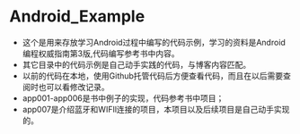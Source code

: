 ﻿# Android_Example
- 这个是用来存放学习Android过程中编写的代码示例，学习的资料是Android编程权威指南第3版,代码编写参考书中内容。
- 其它目录中的代码示例是自己动手实践的代码，与博客内容匹配。
- 以前的代码在本地，使用Github托管代码后方便查看代码，而且在以后需要查阅时也可以看修改记录。
- app001-app006是书中例子的实现，代码参考书中项目；
- app007是介绍蓝牙和WIFIl连接的项目，本项目以及后续项目是自己动手实现的。

